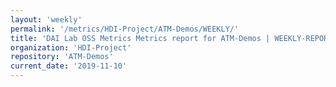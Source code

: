 ```yaml
---
layout: 'weekly'
permalink: '/metrics/HDI-Project/ATM-Demos/WEEKLY/'
title: 'DAI Lab OSS Metrics Metrics report for ATM-Demos | WEEKLY-REPORT-2019-11-10'
organization: 'HDI-Project'
repository: 'ATM-Demos'
current_date: '2019-11-10'
---
```

